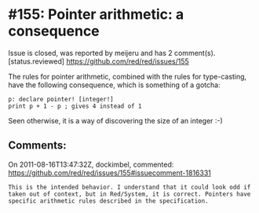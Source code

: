 
#155: Pointer arithmetic: a consequence
================================================================================
Issue is closed, was reported by meijeru and has 2 comment(s).
[status.reviewed]
<https://github.com/red/red/issues/155>

The rules for pointer arithmetic, combined with the rules for type-casting, have the following consequence, which is something of a gotcha:

```
p: declare pointer! [integer!]
print p + 1 - p ; gives 4 instead of 1
```

Seen otherwise, it is a way of discovering the size of an integer :-) 



Comments:
--------------------------------------------------------------------------------

On 2011-08-16T13:47:32Z, dockimbel, commented:
<https://github.com/red/red/issues/155#issuecomment-1816331>

    This is the intended behavior. I understand that it could look odd if taken out of context, but in Red/System, it is correct. Pointers have specific arithmetic rules described in the specification.

